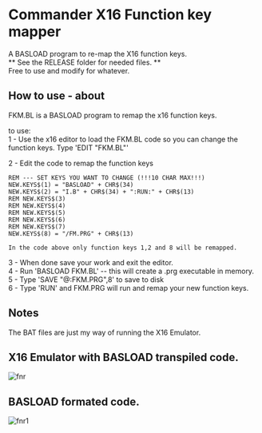
# Commander X16 Function key mapper  

A BASLOAD program to re-map the X16 function keys.  
** See the RELEASE folder for needed files.  **  
Free to use and modify for whatever.  

## How to use - about  

FKM.BL is a BASLOAD program to remap the x16 function keys.  

to use:  
1 - Use the x16 editor to load the FKM.BL code so you can change the function keys. Type 'EDIT "FKM.BL"'  

2 - Edit the code to remap the function keys  
	
	REM --- SET KEYS YOU WANT TO CHANGE (!!!10 CHAR MAX!!!)  
	NEW.KEYS$(1) = "BASLOAD" + CHR$(34)  
	NEW.KEYS$(2) = "I.B" + CHR$(34) + ":RUN:" + CHR$(13)  
	REM NEW.KEYS$(3)  
	REM NEW.KEYS$(4)  
	REM NEW.KEYS$(5)  
	REM NEW.KEYS$(6)  
	REM NEW.KEYS$(7)  
	NEW.KEYS$(8) = "/FM.PRG" + CHR$(13)  

	In the code above only function keys 1,2 and 8 will be remapped.  

3 - When done save your work and exit the editor.  
4 - Run 'BASLOAD FKM.BL' -- this will create a .prg executable in memory.  
5 - Type 'SAVE "@:FKM.PRG",8' to save to disk  
6 - Type 'RUN' and FKM.PRG will run and remap your new function keys.  
 
## Notes 
The BAT files are just my way of running the X16 Emulator.  

## X16 Emulator with BASLOAD transpiled code.  

![fnr](https://github.com/jakebullet70/X16FKEYMAPPER/assets/14124210/1b4d1e75-aced-4a9d-9868-6cec0f0bdf01)

## BASLOAD formated code.  

![fnr1](https://github.com/jakebullet70/X16FKEYMAPPER/assets/14124210/8f4bb124-1fee-468a-aa06-2923dbd01727)
